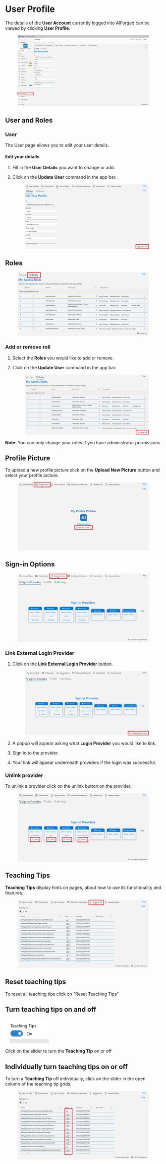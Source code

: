 # User Profile

The details of the **User Account** currently logged into AIForged can be viewed by clicking **User Profile**.

<figure><img src=".gitbook/assets/image (3).png" alt=""><figcaption></figcaption></figure>

## User and Roles

### User

The User page allows you to edit your user details.

#### Edit your details

1. Fill in the **User Details** you want to change or add.
2.  Click on the **Update User** command in the app bar.

    <figure><img src=".gitbook/assets/image (34).png" alt=""><figcaption></figcaption></figure>

## Roles

<figure><img src=".gitbook/assets/image (13).png" alt=""><figcaption></figcaption></figure>

### Add or remove roll

1. Select the **Roles** you would like to add or remove.
2.  Click on the **Update User** command in the app bar.

    <figure><img src=".gitbook/assets/image (11).png" alt=""><figcaption></figcaption></figure>

**Note**: You can only change your roles if you have administrator permissions

## Profile Picture

To upload a new profile picture click on the **Upload New Picture** button and select your profile picture.

<figure><img src=".gitbook/assets/image (15).png" alt=""><figcaption></figcaption></figure>

## Sign-in Options

<figure><img src=".gitbook/assets/image (29).png" alt=""><figcaption></figcaption></figure>

### Link External Login Provider

1.  Click on the **Link External Login Provider** button.

    <figure><img src=".gitbook/assets/image (28).png" alt=""><figcaption></figcaption></figure>
2. A popup will appear asking what **Login Provider** you would like to link.
3. Sign in to the provider.
4. Your link will appear underneath providers if the login was successful.

### Unlink provider

To unlink a provider click on the unlink button on the provider.

<figure><img src=".gitbook/assets/image (17).png" alt=""><figcaption></figcaption></figure>

## Teaching Tips

**Teaching Tips** display hints on pages, about how to use its functionality and features.

<figure><img src=".gitbook/assets/image (35).png" alt=""><figcaption></figcaption></figure>

## Reset teaching tips

To reset all teaching tips click on "Reset Teaching Tips"

## Turn teaching tips on and off

![](<assets/image (33).png>)

Click on the slider to turn the **Teaching Tip** on or off

## Individually turn teaching tips on or off

To turn a **Teaching Tip** off individually, click on the slider in the open column of the teaching tip grids.

<figure><img src=".gitbook/assets/image (24).png" alt=""><figcaption></figcaption></figure>
